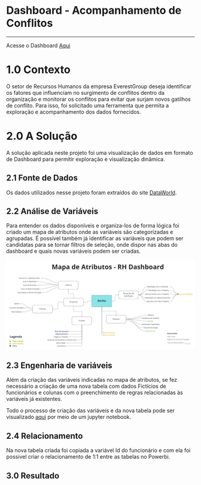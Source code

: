# Dashboard - Acompanhamento de Conflitos 

---

Acesse o Dashboard [Aqui][Dashboard]

# 1.0 Contexto

O setor de Recursos Humanos da empresa EverestGroup deseja identificar os fatores que influenciam no 
surgimento de conflitos dentro da organização e monitorar os conflitos para evitar que surjam
novos gatilhos de conflito. Para isso, foi solicitado uma ferramenta que permita a exploração e
acompanhamento dos dados fornecidos.

# 2.0 A Solução

A solução aplicada neste projeto foi uma visualização de dados em formato de Dashboard para
permitir exploração e visualização dinâmica.

## 2.1 Fonte de Dados

Os dados utilizados nesse projeto foram extraídos do site [DataWorld][dataworld].

## 2.2 Análise de Variáveis 
Para entender os dados disponíveis e organiza-los de forma lógica foi criado um mapa de atributos
onde as variáveis são categorizadas e agrupadas. É possível também já identificar as variáveis que
podem ser candidatas para se tornar filtros de seleção, onde dispor nas abas do dashboard e quais
novas variáveis podem ser criadas.


![Variáveis](https://github.com/Ledu55/An-lise-de-Conflitos/blob/master/Imagens/Análise%20de%20Variáveis.jpg)

## 2.3 Engenharia de variáveis

Além da criação das variáveis indicadas no mapa de atributos, se fez necessário a criação de uma
nova tabela com dados Fictícios de funcionários e colunas com o preenchimento de regras 
relacionadas às variáveis já existentes.

Todo o processo de criação das variáveis e da nova tabela pode ser visualizado [aqui][jupyter] 
por meio de um jupyter notebook.

## 2.4 Relacionamento

Na nova tabela criada foi copiada a variável Id do funcionário e com ela foi possivel criar o
relacionamento de 1:1 entre as tabelas no Powerbi.

## 3.0 Resultado





[Dashboard]: https://app.powerbi.com/view?r=eyJrIjoiOWRhNWRjZjktYTMzZi00YjUwLWI5OTMtYzBlODA3ODM5YTFjIiwidCI6IjI1ZDM2M2EyLTRjNzktNDRlNy05N2I3LWVkZjgxZGY3ZTYwOSJ9&pageName=ReportSection
[dataworld]: https://data.world/markbradbourne/rwfd-real-world-fake-data-season-2/workspace/file?filename=HR_Attrition.csv
[jupyter]: https://github.com/Ledu55/An-lise-de-Conflitos/blob/master/tratamento_dados.ipynb
